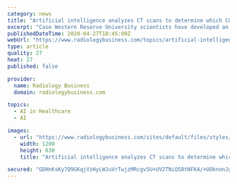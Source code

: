 ```yaml
---
category: news
title: "Artificial intelligence analyzes CT scans to determine which COVID patients require ventilators"
excerpt: "Case Western Reserve University scientists have developed an artificial intelligence tool that could make it easier to triage COVID-19 patients and deploy scarce resources during the pandemic. To do so,"
publishedDateTime: 2020-04-27T18:45:00Z
webUrl: "https://www.radiologybusiness.com/topics/artificial-intelligence/artificial-intelligence-ct-case-western-ventilators-covid-19"
type: article
quality: 27
heat: 27
published: false

provider:
  name: Radiology Business
  domain: radiologybusiness.com

topics:
  - AI in Healthcare
  - AI

images:
  - url: "https://www.radiologybusiness.com/sites/default/files/styles/facebook/public/2020-04/ventilator.jpg?h=c9c65dcd&itok=v_ss_emC"
    width: 1200
    height: 630
    title: "Artificial intelligence analyzes CT scans to determine which COVID patients require ventilators"

secured: "GDHnKsKy7Q9GKqjVzHyLWJuVrTwjzMRcgv5U+UV2TNiO58tNFK4/+UOknnnJg+5csyeJYgLYxj+LyF2qv8GnkHJAKN9xkn+QmT62OxWGC94SFR28FXI+5GNlszBAxlXZO5+M9l22Hl65eJN34tRgQ6gIDbiln7E5v+EPHvxU7X7EEQtp2JSASCKBOxzxNlCZXwWQz6JC3BqoRcYXInvAZNCJTIie5N2zRH5zmVlZXs9PRGWqutKZk6/hQXdSPYw/jFM6ZHq0QasXRZkpyHSzcdTtfUJusyoFRnumfUcyib4nYeNX/xIagAUUEdv9LQBpY1sh+rg3dRp6VY6rV9iZh1ZsySUPyLvAs0/nyQ4MqvGBqi/r6Yil8IiTfSUBBnYqVGezdaW4OY0XPar82C+BOCT41aZY1Vqpff+Sw406zNpihqKzS6AD5OxtZnx5aAUCarNdq3PJzqvgDuteDfT5/WoeK1C2F8A7Z2L0qfssHbU=;OXqLFHrC4mPHOO3vN38iXQ=="
---
```


